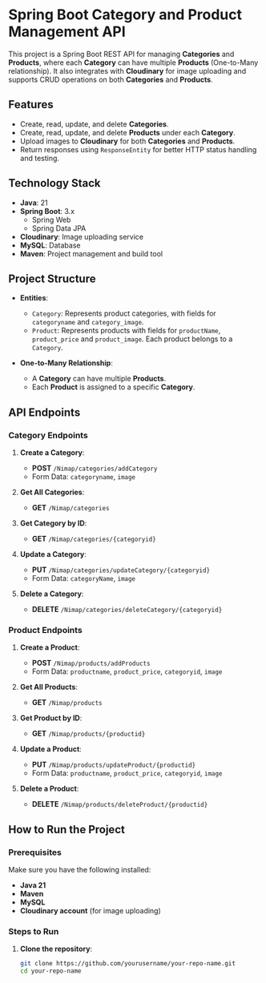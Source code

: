 # Spring Boot Category and Product Management API

This project is a Spring Boot REST API for managing **Categories** and **Products**, where each **Category** can have multiple **Products** (One-to-Many relationship). It also integrates with **Cloudinary** for image uploading and supports CRUD operations on both **Categories** and **Products**.

## Features

- Create, read, update, and delete **Categories**.
- Create, read, update, and delete **Products** under each **Category**.
- Upload images to **Cloudinary** for both **Categories** and **Products**.
- Return responses using `ResponseEntity` for better HTTP status handling and testing.

## Technology Stack

- **Java**: 21
- **Spring Boot**: 3.x
  - Spring Web
  - Spring Data JPA
- **Cloudinary**: Image uploading service
- **MySQL**: Database 
- **Maven**: Project management and build tool

## Project Structure

- **Entities**:
  - `Category`: Represents product categories, with fields for `categoryname` and `category_image`.
  - `Product`: Represents products with fields for `productName`, `product_price` and `product_image`. Each product belongs to a `Category`.

- **One-to-Many Relationship**:
  - A **Category** can have multiple **Products**.
  - Each **Product** is assigned to a specific **Category**.

## API Endpoints

### Category Endpoints

1. **Create a Category**: 
   - **POST** `/Nimap/categories/addCategory`
   - Form Data: `categoryname`, `image` 
   
2. **Get All Categories**: 
   - **GET** `/Nimap/categories`
   
3. **Get Category by ID**: 
   - **GET** `/Nimap/categories/{categoryid}`
   
4. **Update a Category**: 
   - **PUT** `/Nimap/categories/updateCategory/{categoryid}`
   - Form Data: `categoryName`, `image`
   
5. **Delete a Category**: 
   - **DELETE** `/Nimap/categories/deleteCategory/{categoryid}`

### Product Endpoints

1. **Create a Product**: 
   - **POST** `/Nimap/products/addProducts`
   - Form Data: `productname`, `product_price`, `categoryid`, `image` 

2. **Get All Products**: 
   - **GET** `/Nimap/products`

3. **Get Product by ID**: 
   - **GET** `/Nimap/products/{productid}`

4. **Update a Product**: 
   - **PUT** `/Nimap/products/updateProduct/{productid}`
   - Form Data: `productname`, `product_price`, `categoryid`, `image` 

5. **Delete a Product**: 
   - **DELETE** `/Nimap/products/deleteProduct/{productid}`

## How to Run the Project

### Prerequisites

Make sure you have the following installed:

- **Java 21**
- **Maven**
- **MySQL**
- **Cloudinary account** (for image uploading)

### Steps to Run

1. **Clone the repository**:

   ```bash
   git clone https://github.com/yourusername/your-repo-name.git
   cd your-repo-name

